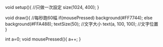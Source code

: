 void setup(){    //只做一次設定
  size(1024, 400);
}

void draw(){  //每秒跑60幅
  if(mousePressed) background(#FF7744);
  else background(#FFA488);
  textSize(50);    //文字大小
  text(a, 100, 100);    //文字位置
}

int a=0;
void mousePressed(){
  a++;
}
